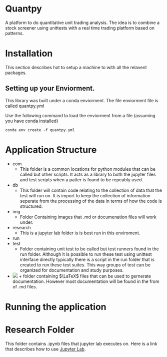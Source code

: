 # Quantpy
A platform to do quantitative unit trading analysis. The idea is to combine a stock
screener using unittests with a real time trading platform based on patterns.

# Installation
This section describes hot to setup a machine to with all the relavent packages.

## Setting up your Enviorment.
This library was built under a conda enviorment. The file
enviorment file is called quantpy.yml

Use the following command to  load the enviorment from a file
(assuming you have conda installed)

```
conda env create -f quantpy.yml
```
# Application Structure

+ com
  + This folder is a common locations for python modules that can be called but other scripts.
  It acts as a library to both the jupyter files and test scripts when a patter is found to be
  repeably used.
+ db
  + This folder will contain code relating to the collection of data that the test will run 
  on. It is import to keep the collection of information seperate from the processing of
  the data in terms of how the code is structured.
+ img
  + Folder Containing images that .md or documenation files will work under.
+ research
  + This is a jupyter lab folder is is best run in this enviroment.
+ run
+ test
  + Folder containing unit test to be called but test runners found in the run folder. 
  Although it is possible to run these test using unittest interface directly typically 
  there is a script in the run folder that is created to run these test suites. This way 
  groups of test can be organized for documentation and study purposes.
+ <img src="https://render.githubusercontent.com/render/math?math=\TeX">
  + folder containing $\LaTeX$ files that can be used to gernerate documentation. However
  most documentation will be found in the from of .md files.

# Running the application

# Research Folder

This folder contains .ipynb files that jupyter lab executes on. Here is a link 
that describes how to use [Jupyter Lab](https://jupyter.org/).
